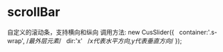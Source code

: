 # scrollBar
自定义的滚动条，支持横向和纵向
调用方法:
new CusSlider({
    container:'.s-wrap', /*最外层元素*/
    dir:'x'   /*x代表水平方向,y代表垂直方向*/
  });
